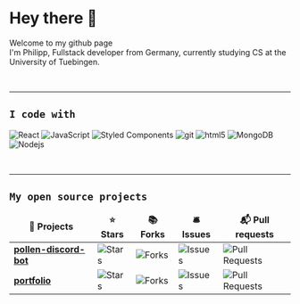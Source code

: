 # Hey there 👋 

<p>Welcome to my github page <br /> I'm Philipp, Fullstack developer from Germany, currently studying CS at the University of Tuebingen.</p>
<br>

---------------------------------------------------------------------------------------------------------

## `I code with`

<p>
  <img alt="React" src="https://img.shields.io/badge/-React-45b8d8?style=flat-square&logo=react&logoColor=white" />
  <img alt="JavaScript" src="https://img.shields.io/badge/-JavaScript-f7e018?style=flat-square&logo=Javascript&logoColor=000000" />	
  <img alt="Styled Components" src="https://img.shields.io/badge/-Styled_Components-db7092?style=flat-square&logo=styled-components&logoColor=white" />
  <img alt="git" src="https://img.shields.io/badge/-Git-F05032?style=flat-square&logo=git&logoColor=white" />
  <img alt="html5" src="https://img.shields.io/badge/-HTML5-E34F26?style=flat-square&logo=html5&logoColor=white" />
  <img alt="MongoDB" src="https://img.shields.io/badge/-MongoDB-13aa52?style=flat-square&logo=mongodb&logoColor=white" />
  <img alt="Nodejs" src="https://img.shields.io/badge/-Nodejs-43853d?style=flat-square&logo=Node.js&logoColor=white" />
</p>
<br>

---------------------------------------------------------------------------------------------------------

## `My open source projects`

<table>
  <thead align="center">
    <tr border: none;>
      <td><b>🚀 Projects</b></td>
      <td><b>⭐ Stars</b></td>
      <td><b>📚 Forks</b></td>
      <td><b>🛎 Issues</b></td>
      <td><b>📬 Pull requests</b></td>
    </tr>
  </thead>
  <tbody>
    <tr>
      <td><a href="https://github.com/coolusaHD/pollen-discord-bot"><b>pollen-discord-bot</b></a></td>
      <td><img alt="Stars" src="https://img.shields.io/github/stars/coolusaHD/pollen-discord-bot?style=flat-square&labelColor=343b41"/></td>
      <td><img alt="Forks" src="https://img.shields.io/github/forks/coolusaHD/pollen-discord-bot?style=flat-square&labelColor=343b41"/></td>
      <td><img alt="Issues" src="https://img.shields.io/github/issues/coolusaHD/pollen-discord-bot?style=flat-square&labelColor=343b41"/></td>
      <td><img alt="Pull Requests" src="https://img.shields.io/github/issues-pr/coolusaHD/pollen-discord-bot?style=flat-square&labelColor=343b41"/></td>
    </tr>
    <tr>
      <td><a href="https://github.com/coolusaHD/portfolio"><b>portfolio</b></a></td>
      <td><img alt="Stars" src="https://img.shields.io/github/stars/coolusaHD/portfolio?style=flat-square&labelColor=343b41"/></td>
      <td><img alt="Forks" src="https://img.shields.io/github/forks/coolusaHD/portfolio?style=flat-square&labelColor=343b41"/></td>
      <td><img alt="Issues" src="https://img.shields.io/github/issues/coolusaHD/portfolio?style=flat-square&labelColor=343b41"/></td>
      <td><img alt="Pull Requests" src="https://img.shields.io/github/issues-pr/coolusaHD/portfolio?style=flat-square&labelColor=343b41"/></td>
    </tr>
	
  </tbody>
</table>
